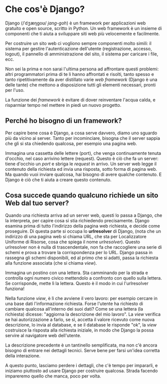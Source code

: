 # Che cos'è Django?

Django (/ˈdʒæŋɡoʊ/ *jang-goh*) è un framework per applicazioni web gratuito e open source, scritto in Python. Un web framework è un insieme di componenti che ti aiuta a sviluppare siti web più velocemente e facilmente.

Per costruire un sito web ci vogliono sempre componenti molto simili: il sistema per gestire l'autenticazione dell'utente (registrazione, accesso, logout), il pannello di amministrazione del sito, il sistema per caricare i file, ecc.

Non sei la prima e non sarai l'ultima persona ad affrontare questi problemi: altri programmatori prima di te li hanno affrontati e risolti, tanto spesso e tanto ripetitivamente da aver distillato varie *web framework* (Django è una delle tante) che mettono a disposizione tutti gli elementi necessari, pronti per l'uso.

La funzione dei *framework* è evitare di dover reinventare l'acqua calda, e risparmiar tempo nel mettere in piedi un nuovo progetto.

## Perché ho bisogno di un framework?

Per capire bene cosa è Django, a cosa serve davvero, diamo uno sguardo più da vicino ai server. Tanto per incominciare, bisogna che il server sappia che gli si sta chiedendo qualcosa, per esempio una pagina web.

Immagina una cassetta delle lettere (port), che venga continuamente tenuta d'occhio, nel caso arrivino lettere (request). Questo è ciò che fa un server: tiene d'occhio un *port* e sbriga le *request* in arrivo. Un server web legge il contenuto della richiesta ed invia una risposta, sotto forma di pagina web. Ma quando vuoi inviare qualcosa, hai bisogno di avere qualche contenuto. E Django è ciò che ti aiuta a creare questo contenuto.

## Cosa succede quando qualcuno richiede un sito Web dal tuo server?

Quando una richiesta arriva ad un server web, questi lo passa a Django, che la interpreta, per capire cosa si stia richiedendo precisamente. Django esamina prima di tutto l'indirizzo della pagina web richiesta, e decide come proseguire. Di questa parte si occupa lo **urlresolver** di Django, (nota che un indirizzo di una pagina web si chiama URL, che sta per Localizzatore Uniforme di Risorse, cosa che spiega il nome *urlresolver*). Questo urlresolver non è nulla di trascendentale, non fa che raccogliere una serie di schemi e prova a trovare la corrispondenza per lo URL. Django passa in rassegna gli schemi disponibili, ed al primo che si adatti, passa la richiesta alla funzione associata (che si chiama *view*).

Immagina un postino con una lettera. Sta camminando per la strada e controlla ogni numero civico mettendolo a confronto con quello sulla lettera. Se corrisponde, mette lì la lettera. Questo è il modo in cui l'urlresolver funziona!

Nella funzione *view*, è lì che avviene il vero lavoro: per esempio cercare in una base dati l'informazione richiesta. Forse l'utente ha richiesto di cambiare qualcosa all'interno dei suoi dati? Come se una lettera (la richiesta) dicesse: "aggiorna la descrizione del mio lavoro". La *view* verifica se hai autorizzazione a farlo, se sì, accetta il valore ricevuto come nuova descrizione, lo invia al database, e se il database le risponde "ok", la *view* costruisce la risposta alla richiesta iniziale, in modo che Django la possa servire al navigatore web dell'utente.

La descrizione precedente è un tantinello semplificata, ma non c'è ancora bisogno di entrare nei dettagli tecnici. Serve bene per farsi un'idea corretta della interazione.

A questo punto, lasciamo perdere i dettagli, che c'è tempo per impararli, e iniziamo piuttosto ad usare Django per costruire qualcosa. Strada facendo impareremo quello che manca, poco per volta.